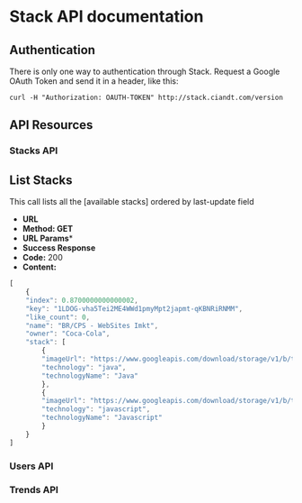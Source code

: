 # Stack API documentation

## Authentication
There is only one way to authentication through Stack. Request a Google OAuth Token and send it in a header, like this:

```console
curl -H "Authorization: OAUTH-TOKEN" http://stack.ciandt.com/version
```

## API Resources

### Stacks API

**List Stacks**
----
This call lists all the [available stacks] ordered by last-update field

* **URL**
* **Method: GET**
* **URL Params***
* **Success Response**
* **Code:** 200 <br />
* **Content:** 
 
```js
[
	{
	"index": 0.8700000000000002,
	"key": "1LDOG-vha5Tei2ME4WWd1pmyMpt2japmt-qKBNRiRNMM",
	"like_count": 0,
	"name": "BR/CPS - WebSites Imkt",
	"owner": "Coca-Cola",
	"stack": [
		{
		"imageUrl": "https://www.googleapis.com/download/storage/v1/b/tech-gallery-prod/o/java?generation=1453060953626000&alt=media",
		"technology": "java",
		"technologyName": "Java"
		},
		{
		"imageUrl": "https://www.googleapis.com/download/storage/v1/b/tech-gallery-prod/o/javascript?generation=1453211966798000&alt=media",
		"technology": "javascript",
		"technologyName": "Javascript"
		}
	}
]
 ```

### Users API

### Trends API